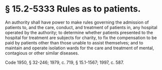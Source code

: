 # § 15.2-5333 Rules as to patients.

<p>An authority shall have power to make rules governing the admission of patients to, and the care, conduct, and treatment of patients in, any hospital operated by the authority; to determine whether patients presented to the hospital for treatment are subjects for charity, to fix the compensation to be paid by patients other than those unable to assist themselves; and to maintain and operate isolation wards for the care and treatment of mental, contagious or other similar diseases.</p><p>Code 1950, § 32-246; 1979, c. 719, § 15.1-1567; 1997, c. 587.</p>